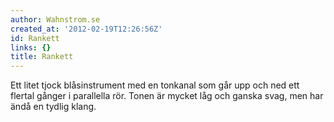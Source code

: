 ```yaml
---
author: Wahnstrom.se
created_at: '2012-02-19T12:26:56Z'
id: Rankett
links: {}
title: Rankett
---
```


Ett litet tjock blåsinstrument med en tonkanal som går upp och ned ett flertal gånger i parallella
rör. Tonen är mycket låg och ganska svag, men har ändå en tydlig klang.